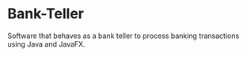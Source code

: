 # Bank-Teller
Software that behaves as a bank teller to process banking transactions using Java and JavaFX.
